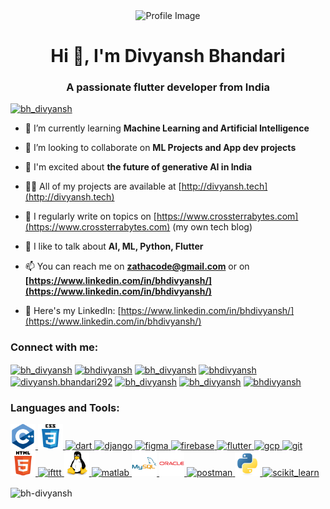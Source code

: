 <div align="center"><img src="https://blogger.googleusercontent.com/img/a/AVvXsEjmu5PP-BUSX3bdwaMC-RgeB5XQfi57r_VV5VEAePIz6i6L8RcgjVR2lO4SgD3RLNsYeZJzGX1WDJW-fiZqcFl1R6-8ibKTp5fukGKXQZZQfbGQoFzJQMPjJLQdAufFFo8NYC20ocU1MZGjNdVMz9UIKFHRp0baZMicQPWGs0B_hy-4SUMJ6Bm2rpRn7g=s612" width="120" height="120" alt="Profile Image"/></div>

<h1 align="center">Hi 👋, I'm Divyansh Bhandari</h1>
<h3 align="center">A passionate flutter developer from India</h3>

<p align="left"> <a href="https://twitter.com/bh_divyansh" target="blank"><img src="https://img.shields.io/twitter/follow/bh_divyansh?logo=twitter&style=for-the-badge" alt="bh_divyansh" /></a> </p>

- 🌱 I’m currently learning **Machine Learning and Artificial Intelligence**

- 👯 I’m looking to collaborate on **ML Projects and App dev projects**

- 💫 I'm excited about **the future of generative AI in India**

- 👨‍💻 All of my projects are available at [http://divyansh.tech](http://divyansh.tech)

- 📝 I regularly write on topics on [https://www.crossterrabytes.com](https://www.crossterrabytes.com) (my own tech blog)

- 💬 I like to talk about **AI, ML, Python, Flutter**

- 📫 You can reach me on **zathacode@gmail.com** or on **[https://www.linkedin.com/in/bhdivyansh/](https://www.linkedin.com/in/bhdivyansh/)**

- 📄 Here's my LinkedIn: [https://www.linkedin.com/in/bhdivyansh/](https://www.linkedin.com/in/bhdivyansh/)

<h3 align="left">Connect with me:</h3>
<p align="left">
<a href="https://twitter.com/bh_divyansh" target="blank"><img align="center" src="https://raw.githubusercontent.com/rahuldkjain/github-profile-readme-generator/master/src/images/icons/Social/twitter.svg" alt="bh_divyansh" height="30" width="40" /></a>
<a href="https://linkedin.com/in/bhdivyansh" target="blank"><img align="center" src="https://raw.githubusercontent.com/rahuldkjain/github-profile-readme-generator/master/src/images/icons/Social/linked-in-alt.svg" alt="bhdivyansh" height="30" width="40" /></a>
<a href="https://stackoverflow.com/users/bh_divyansh" target="blank"><img align="center" src="https://raw.githubusercontent.com/rahuldkjain/github-profile-readme-generator/master/src/images/icons/Social/stack-overflow.svg" alt="bh_divyansh" height="30" width="40" /></a>
<a href="https://kaggle.com/bhdivyansh" target="blank"><img align="center" src="https://raw.githubusercontent.com/rahuldkjain/github-profile-readme-generator/master/src/images/icons/Social/kaggle.svg" alt="bhdivyansh" height="30" width="40" /></a>
<a href="https://instagram.com/divyansh.bhandari292" target="blank"><img align="center" src="https://raw.githubusercontent.com/rahuldkjain/github-profile-readme-generator/master/src/images/icons/Social/instagram.svg" alt="divyansh.bhandari292" height="30" width="40" /></a>
<a href="https://www.hackerrank.com/bh_divyansh" target="blank"><img align="center" src="https://raw.githubusercontent.com/rahuldkjain/github-profile-readme-generator/master/src/images/icons/Social/hackerrank.svg" alt="bh_divyansh" height="30" width="40" /></a>
<a href="https://www.leetcode.com/bh_divyansh" target="blank"><img align="center" src="https://raw.githubusercontent.com/rahuldkjain/github-profile-readme-generator/master/src/images/icons/Social/leet-code.svg" alt="bh_divyansh" height="30" width="40" /></a>
<a href="https://auth.geeksforgeeks.org/user/bhdivyansh" target="blank"><img align="center" src="https://raw.githubusercontent.com/rahuldkjain/github-profile-readme-generator/master/src/images/icons/Social/geeks-for-geeks.svg" alt="bhdivyansh" height="30" width="40" /></a>
</p>

<h3 align="left">Languages and Tools:</h3>
<p align="left"> <a href="https://www.w3schools.com/cpp/" target="_blank" rel="noreferrer"> <img src="https://raw.githubusercontent.com/devicons/devicon/master/icons/cplusplus/cplusplus-original.svg" alt="cplusplus" width="40" height="40"/> </a> <a href="https://www.w3schools.com/css/" target="_blank" rel="noreferrer"> <img src="https://raw.githubusercontent.com/devicons/devicon/master/icons/css3/css3-original-wordmark.svg" alt="css3" width="40" height="40"/> </a> <a href="https://dart.dev" target="_blank" rel="noreferrer"> <img src="https://www.vectorlogo.zone/logos/dartlang/dartlang-icon.svg" alt="dart" width="40" height="40"/> </a> <a href="https://www.djangoproject.com/" target="_blank" rel="noreferrer"> <img src="https://cdn.worldvectorlogo.com/logos/django.svg" alt="django" width="40" height="40"/> </a> <a href="https://www.figma.com/" target="_blank" rel="noreferrer"> <img src="https://www.vectorlogo.zone/logos/figma/figma-icon.svg" alt="figma" width="40" height="40"/> </a> <a href="https://firebase.google.com/" target="_blank" rel="noreferrer"> <img src="https://www.vectorlogo.zone/logos/firebase/firebase-icon.svg" alt="firebase" width="40" height="40"/> </a> <a href="https://flutter.dev" target="_blank" rel="noreferrer"> <img src="https://www.vectorlogo.zone/logos/flutterio/flutterio-icon.svg" alt="flutter" width="40" height="40"/> </a> <a href="https://cloud.google.com" target="_blank" rel="noreferrer"> <img src="https://www.vectorlogo.zone/logos/google_cloud/google_cloud-icon.svg" alt="gcp" width="40" height="40"/> </a> <a href="https://git-scm.com/" target="_blank" rel="noreferrer"> <img src="https://www.vectorlogo.zone/logos/git-scm/git-scm-icon.svg" alt="git" width="40" height="40"/> </a> <a href="https://www.w3.org/html/" target="_blank" rel="noreferrer"> <img src="https://raw.githubusercontent.com/devicons/devicon/master/icons/html5/html5-original-wordmark.svg" alt="html5" width="40" height="40"/> </a> <a href="https://ifttt.com/" target="_blank" rel="noreferrer"> <img src="https://www.vectorlogo.zone/logos/ifttt/ifttt-ar21.svg" alt="ifttt" width="40" height="40"/> </a> <a href="https://www.linux.org/" target="_blank" rel="noreferrer"> <img src="https://raw.githubusercontent.com/devicons/devicon/master/icons/linux/linux-original.svg" alt="linux" width="40" height="40"/> </a> <a href="https://www.mathworks.com/" target="_blank" rel="noreferrer"> <img src="https://upload.wikimedia.org/wikipedia/commons/2/21/Matlab_Logo.png" alt="matlab" width="40" height="40"/> </a> <a href="https://www.mysql.com/" target="_blank" rel="noreferrer"> <img src="https://raw.githubusercontent.com/devicons/devicon/master/icons/mysql/mysql-original-wordmark.svg" alt="mysql" width="40" height="40"/> </a> <a href="https://www.oracle.com/" target="_blank" rel="noreferrer"> <img src="https://raw.githubusercontent.com/devicons/devicon/master/icons/oracle/oracle-original.svg" alt="oracle" width="40" height="40"/> </a> <a href="https://postman.com" target="_blank" rel="noreferrer"> <img src="https://www.vectorlogo.zone/logos/getpostman/getpostman-icon.svg" alt="postman" width="40" height="40"/> </a> <a href="https://www.python.org" target="_blank" rel="noreferrer"> <img src="https://raw.githubusercontent.com/devicons/devicon/master/icons/python/python-original.svg" alt="python" width="40" height="40"/> </a> <a href="https://scikit-learn.org/" target="_blank" rel="noreferrer"> <img src="https://upload.wikimedia.org/wikipedia/commons/0/05/Scikit_learn_logo_small.svg" alt="scikit_learn" width="40" height="40"/> </a> </p>

<p><img align="center" src="https://github-readme-stats.vercel.app/api/top-langs?username=bh-divyansh&show_icons=true&locale=en&layout=compact" alt="bh-divyansh" /></p>

